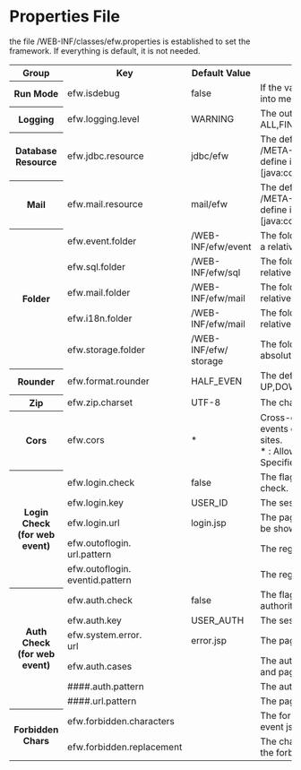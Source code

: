 <H1>Properties File</H1>
the file /WEB-INF/classes/efw.properties is established to set the framework. If everything is default, it is not needed.
<table>
<tr>
	<th>Group</th>
	<th>Key</th>
	<th>Default Value</th>
	<th>Description</th>
</tr>
<tr>
	<th>Run Mode</th>
	<td>efw.isdebug</td>
	<td>false</td>
	<td>If the value is true, any changing to the program will be loaded into memory in real time. </td>
</tr>
<tr>
	<th>Logging</th>
	<td>efw.logging.level</td>
	<td>WARNING</td>
	<td>The output level of efw log. ALL,FINEST,FINER,FINE,CONFIG,INFO,WARNING,SEVERE,OFF</td>
</tr>
<tr>
	<th>Database Resource</th>
	<td>efw.jdbc.resource</td>
	<td>jdbc/efw</td>
	<td>The default jdbc resource name, which must be defined in /META-INF/context.xml. If your server is not tomcat, you can define it by jndi name. Example: java:xxx/yyy/zzz  or  [java:comp/env/]jdbc/efw</td>
</tr>
<tr>
	<th>Mail</th>
	<td>efw.mail.resource</td>
	<td>mail/efw</td>
	<td>The default mail resource name, which must be defined in /META-INF/context.xml. If your server is not tomcat, you can define it by jndi name. Example: java:xxx/yyy/zzz  or  [java:comp/env/]mail/efw</td>
</tr>
<tr>
	<th rowspan=5>Folder</th>
	<td>efw.event.folder</td>
	<td>/WEB-INF/efw/event</td>
	<td>The folder for web application events program. It can be set in a relative or absolute path of the web application.</td>
</tr>
<tr>
	<td>efw.sql.folder</td>
	<td>/WEB-INF/efw/sql</td>
	<td>The folder for web application outside sql. It can be set in a relative or absolute path of the web application.</td>
</tr>
<tr>
	<td>efw.mail.folder</td>
	<td>/WEB-INF/efw/mail</td>
	<td>The folder for web application mail template. It can be set in a relative or absolute path of the web application.</td>
</tr>
<tr>
	<td>efw.i18n.folder</td>
	<td>/WEB-INF/efw/mail</td>
	<td>The folder for multi language properties. It can be set in a relative or absolute path of the web application.</td>
</tr>
<tr>
	<td>efw.storage.folder</td>
	<td>/WEB-INF/efw/<br>storage</td>
	<td>The folder for Web application IO. It can be set in a relative or absolute path of the web application.</td>
</tr>
<tr>
	<th>Rounder</th>
	<td>efw.format.rounder</td>
	<td>HALF_EVEN</td>
	<td>The default rounder for format method. UP,DOWN,CEILING,FLOOR,HALF_UP,HALF_DOWN,HALF_EVEN</td>
</tr>
<tr>
	<th>Zip</th>
	<td>efw.zip.charset</td>
	<td>UTF-8</td>
	<td>The charset for achive and extract.</td>
</tr>
<tr>
	<th>Cors</th>
	<td>efw.cors</td>
	<td>*</td>
	<td>Cross-domain communication settings. It controls whether the events of this site can be used from the Web page of the other sites.<br>
	* : Allow all, null : Reject all, http://0.0.0.0:8080,http://9.9.9.9 : Specified permission. </td>
</tr>

<tr>
	<th rowspan=5>Login Check<br>(for web event)</th>
	<td>efw.login.check</td>
	<td>false</td>
	<td>The flag indicating whether the web application does the login check.</td>
</tr>
<tr>
	<td>efw.login.key</td>
	<td>USER_ID</td>
	<td>The session key for login check. </td>
</tr>
<tr>
	<td>efw.login.url</td>
	<td>login.jsp</td>
	<td>The page to login.If any access without logining, this page will be shown.</td>
</tr>
<tr>
	<td>efw.outoflogin.<br>url.pattern</td>
	<td></td>
	<td>The regexp to set pages which are out of logining check. </td>
</tr>
<tr>
	<td>efw.outoflogin.<br>eventid.pattern</td>
	<td></td>
	<td>The regexp to set events which are out of logining check. </td>
</tr>

<tr>
	<th rowspan=6>Auth Check<br>(for web event)</th>
	<td>efw.auth.check</td>
	<td>false</td>
	<td>The flag indicating whether the web application does the authority check.</td>
</tr>
<tr>
	<td>efw.auth.key</td>
	<td>USER_AUTH</td>
	<td>The session key for authority check. </td>
</tr>
<tr>
	<td>efw.system.error.<br>url</td>
	<td>error.jsp</td>
	<td>The page to show system error.</td>
</tr>
<tr>
	<td>efw.auth.cases</td>
	<td></td>
	<td>The authority cases splitted by [,] to define sets of authorities and pages. </td>
</tr>
<tr>
	<td>####.auth.pattern</td>
	<td></td>
	<td>The authority regexp of the set. </td>
</tr>
<tr>
	<td>####.url.pattern</td>
	<td></td>
	<td>The page regexp of the set. </td>
</tr>

<tr>
	<th rowspan=6>Forbidden Chars</th>
	<td>efw.forbidden.characters</td>
	<td></td>
	<td>The forbidden characters should not be send as params to event js.</td>
</tr>
<tr>
	<td>efw.forbidden.replacement</td>
	<td></td>
	<td>The characters to replace the forbidden characters. If blank, the forbidden characters will be removed from request.</td>
</tr>


</table>
</DL></DD>
